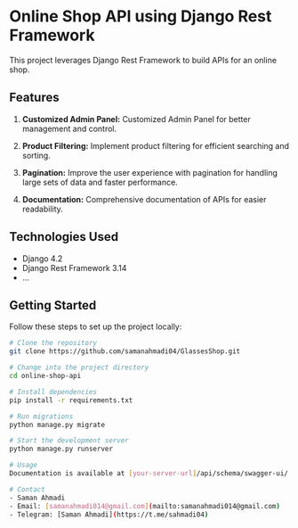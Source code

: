 # Online Shop API using Django Rest Framework

This project leverages Django Rest Framework to build APIs for an online shop.

## Features

1. **Customized Admin Panel:** Customized Admin Panel for better management and control.

2. **Product Filtering:** Implement product filtering for efficient searching and sorting.

3. **Pagination:** Improve the user experience with pagination for handling large sets of data and faster performance.

4. **Documentation:** Comprehensive documentation of APIs for easier readability.

## Technologies Used
- Django 4.2
- Django Rest Framework 3.14
- ...

## Getting Started

Follow these steps to set up the project locally:

```bash
# Clone the repository
git clone https://github.com/samanahmadi04/GlassesShop.git

# Change into the project directory
cd online-shop-api

# Install dependencies
pip install -r requirements.txt

# Run migrations
python manage.py migrate

# Start the development server
python manage.py runserver

# Usage
Documentation is available at [your-server-url]/api/schema/swagger-ui/

# Contact
- Saman Ahmadi
- Email: [samanahmadi014@gmail.com](mailto:samanahmadi014@gmail.com)
- Telegram: [Saman Ahmadi](https://t.me/sahmadi04)
